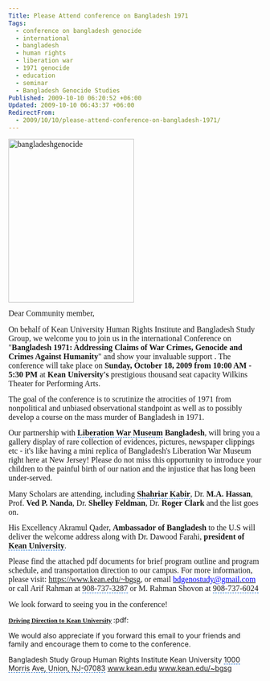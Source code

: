 ```yaml
---
Title: Please Attend conference on Bangladesh 1971
Tags:
  - conference on bangladesh genocide
  - international
  - bangladesh
  - human rights
  - liberation war
  - 1971 genocide
  - education
  - seminar
  - Bangladesh Genocide Studies
Published: 2009-10-10 06:20:52 +06:00
Updated: 2009-10-10 06:43:37 +06:00
RedirectFrom:
  - 2009/10/10/please-attend-conference-on-bangladesh-1971/
---
```


<p style="margin: 0in 0in 10pt;"><span style="font-size: medium; font-family: Garamond;"><img class="size-full wp-image-647 alignnone" title="bangladeshgenocide" src="https://enblog.muktomona.com/wp-content/uploads/2009/10/bangladeshgenocide.jpg" alt="bangladeshgenocide" width="250" height="326" /></span></p>
<p style="margin: 0in 0in 10pt;"><span style="font-size: medium; font-family: Garamond;">Dear Community member,</span></p>
<p style="margin: 0in 0in 10pt;"><span style="font-size: medium; font-family: Garamond;">On behalf of <span id="lw_1255131528_0" class="yshortcuts" style="background: none transparent scroll repeat 0% 0%; cursor: hand; border-bottom: medium none;">Kean University Human</span> Rights Institute and <span id="lw_1255131528_1" class="yshortcuts">Bangladesh</span> Study Group, we welcome you to join us in the <span id="lw_1255131528_2" class="yshortcuts">international Conference</span> on "<strong>Bangladesh 1971: Addressing Claims of <span id="lw_1255131528_3" class="yshortcuts">War Crimes</span>, Genocide and <span id="lw_1255131528_4" class="yshortcuts">Crimes Against Humanity</span></strong>" and show your invaluable support . The conference will take place on <strong>Sunday, October 18, 2009 from 10:00 AM - 5:30 PM</strong> at <strong>Kean University's</strong> prestigious thousand <span id="lw_1255131528_5" class="yshortcuts">seat capacity</span> Wilkins Theater for Performing Arts.</span></p>
<p style="margin: 0in 0in 10pt;"><span style="font-size: medium; font-family: Garamond;">The goal of the conference is to scrutinize the atrocities of 1971 from nonpolitical and unbiased observational standpoint as well as to possibly develop a course on the <span id="lw_1255131528_6" class="yshortcuts">mass murder</span> of Bangladesh in 1971.</span></p>
<p style="margin: 0in 0in 10pt;"><span style="font-size: medium; font-family: Garamond;">Our partnership with <strong><span id="lw_1255131528_7" class="yshortcuts" style="background: none transparent scroll repeat 0% 0%; cursor: hand; border-bottom: #0066cc 1px dashed;">Liberation War Museum</span> Bangladesh</strong>, will bring you a gallery display of rare collection of evidences, pictures, newspaper clippings etc - it's like having a mini replica of Bangladesh's Liberation War Museum right here at New Jersey! Please do not miss this opportunity to introduce your children to the painful birth of our nation and the injustice that has long been under-served.</span></p>
<p style="margin: 0in 0in 10pt;"><span style="font-size: medium; font-family: Garamond;">Many Scholars are attending, including <strong><span id="lw_1255131528_8" class="yshortcuts" style="background: none transparent scroll repeat 0% 0%; cursor: hand; border-bottom: #0066cc 1px dashed;">Shahriar Kabir</span></strong>, Dr. <strong>M.A. Hassan</strong>, Prof. <strong>Ved P. Nanda</strong>, Dr. <strong>Shelley Feldman</strong>, Dr. <strong>Roger Clark</strong> and the list goes on.</span></p>
<p style="margin: 0in 0in 10pt;"><span style="font-size: medium; font-family: Garamond;">His Excellency Akramul Qader, <strong>Ambassador of Bangladesh</strong> to the U.S will deliver the welcome address along with Dr. Dawood Farahi, <strong>president of <span id="lw_1255131528_9" class="yshortcuts" style="cursor: hand; border-bottom: #0066cc 1px dashed;">Kean University</span></strong>.</span></p>
<p style="margin: 0in 0in 10pt;"><span style="font-size: medium; font-family: Garamond;">Please find the attached pdf documents for brief program outline and program schedule, and transportation direction to our campus. For more information, please visit: </span><a rel="nofollow" href="https://www.kean.edu/~bgsg" target="_blank"><span style="font-size: medium; font-family: Garamond;"><span id="lw_1255131528_10" class="yshortcuts">https://www.kean.edu/~bgsg</span></span></a><span style="font-size: medium; font-family: Garamond;">, or email </span><a rel="nofollow" href="https://mail.google.com/a/kean.edu/html/compose/static_files/bdgenostudy@gamil.com%2520" target="_blank"><span style="font-size: medium; color: #0000ff; font-family: Garamond;">bdgenostudy@gmail.com</span></a><span style="font-size: medium; font-family: Garamond;"> or call Arif Rahman at <span id="lw_1255131528_11" class="yshortcuts" style="cursor: hand; border-bottom: #0066cc 1px dashed;">908-737-3287</span> or M. Rahman Shovon at <span id="lw_1255131528_12" class="yshortcuts" style="cursor: hand; border-bottom: #0066cc 1px dashed;">908-737-6024</span></span></p>

<div style="margin: 0in 0in 10pt;"><span style="font-size: medium; font-family: Garamond;">We look forward to seeing you in the conference!</span></div>
<div style="margin: 0in 0in 10pt;"><span style="font-size: medium; font-family: Garamond;"><strong><span style="font-size: small; font-family: Times-Bold;"><span style="font-size: small; font-family: Times-Bold;"><a href="https://enblog.muktomona.com/wp-content/uploads/2009/10/campusdirection.pdf" target="_blank">Driving Direction to Kean University</a> </span></span></strong></span>:pdf:</div>
<div style="margin: 0in 0in 10pt;"><span style="font-size: medium; font-family: Garamond;"><strong></strong></span></div>
<div style="margin: 0in 0in 10pt;">We would also appreciate if you forward this email to your friends and family and encourage them to come to the conference.</div>
<div style="margin: 0in 0in 10pt;">

Bangladesh Study Group
<span id="lw_1255131528_13" class="yshortcuts" style="background: none transparent scroll repeat 0% 0%; cursor: hand; border-bottom: medium none;">Human Rights Institute</span>
Kean University
<span id="lw_1255131528_14" class="yshortcuts" style="background: none transparent scroll repeat 0% 0%; cursor: hand; border-bottom: #0066cc 1px dashed;">1000 Morris Ave, Union, NJ-07083</span>
<a rel="nofollow" href="https://www.kean.edu/" target="_blank"><span id="lw_1255131528_15" class="yshortcuts">www.kean.edu</span></a>
<a rel="nofollow" href="https://www.kean.edu/~bgsg" target="_blank"><span id="lw_1255131528_16" class="yshortcuts">www.kean.edu/~bgsg</span></a>

 </div>
